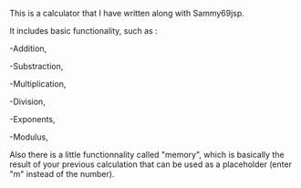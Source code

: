 This is a calculator that I have written along with Sammy69jsp. 

It includes basic functionality, such as : 

-Addition,

-Substraction, 

-Multiplication, 

-Division, 

-Exponents, 

-Modulus, 

Also there is a little functionnality called "memory", which is basically the result of your previous calculation that can be used as a placeholder (enter "m" instead of the number). 
